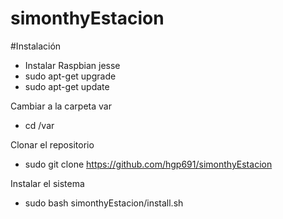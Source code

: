 # simonthyEstacion

#Instalación
- Instalar Raspbian jesse
- sudo apt-get upgrade
- sudo apt-get update

Cambiar a la carpeta var
- cd /var

Clonar el repositorio
- sudo git clone https://github.com/hgp691/simonthyEstacion

Instalar el sistema
- sudo bash simonthyEstacion/install.sh
